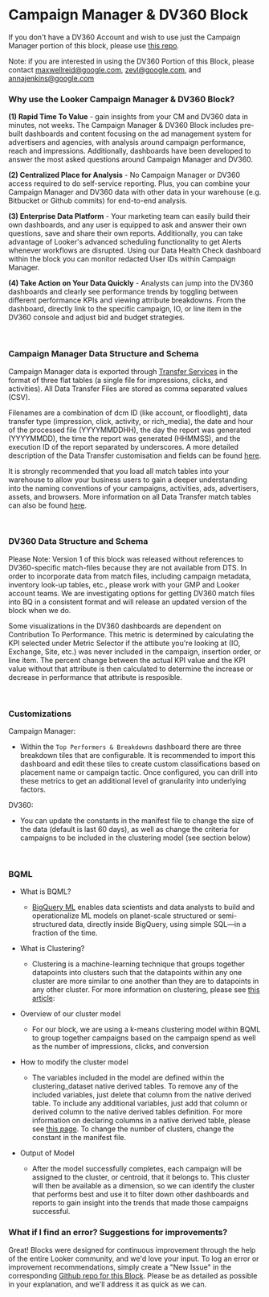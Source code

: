 # Campaign Manager & DV360 Block

If you don't have a DV360 Account and wish to use just the Campaign Manager portion of this block, please use [this repo](https://github.com/llooker/block-google-campaign-manager-dts-nmp).

Note: if you are interested in using the DV360 Portion of this Block, please contact maxwellreid@google.com, zevl@google.com, and annajenkins@google.com

### Why use the Looker Campaign Manager & DV360 Block?
**(1) Rapid Time To Value** - gain insights from your CM and DV360 data in minutes, not weeks. The Campaign Manager & DV360 Block includes pre-built dashboards and content focusing on the ad management system for advertisers and agencies, with analysis around campaign performance, reach and impressions. Additionally, dashboards have been developed to answer the most asked questions around Campaign Manager and DV360.

**(2) Centralized Place for Analysis** -  No Campaign Manager or DV360 access required to do self-service reporting. Plus, you can combine your Campaign Manager and DV360 data with other data in your warehouse (e.g. Bitbucket or Github commits) for end-to-end analysis.

**(3) Enterprise Data Platform** - Your marketing team can easily build their own dashboards, and any user is equipped to ask and answer their own questions, save and share their own reports. Additionally, you can take advantage of Looker's advanced scheduling functionality to get Alerts whenever workflows are disrupted. Using our Data Health Check dashboard within the block you can monitor redacted User IDs within Campaign Manager.

**(4) Take Action on Your Data Quickly**  - Analysts can jump into the DV360 dashboards and clearly see performance trends by toggling between different performance KPIs and viewing attribute breakdowns. From the dashboard, directly link to the specific campaign, IO, or line item in the DV360 console and adjust bid and budget strategies.

<br>

### Campaign Manager Data Structure and Schema

Campaign Manager data is exported through [Transfer Services](https://cloud.google.com/bigquery-transfer/docs/doubleclick-campaign-transfer) in the format of three flat tables (a single file for impressions, clicks, and activities). All Data Transfer Files are stored as comma separated values (CSV).

Filenames are a combination of dcm ID (like account, or floodlight), data transfer type (impression, click, activity, or rich_media), the date and hour of the processed file (YYYYMMDDHH), the day the report was generated (YYYYMMDD), the time the report was generated (HHMMSS), and the execution ID of the report separated by underscores. A more detailed description of the Data Transfer customisation and fields can be found [here](https://developers.google.com/doubleclick-advertisers/dtv2/reference/file-format).

It is strongly recommended that you load all match tables into your warehouse to allow your business users to gain a deeper understanding into the naming conventions of your campaigns, activities, ads, advertisers, assets, and browsers. More information on all Data Transfer match tables can also be found [here](https://developers.google.com/doubleclick-advertisers/dtv2/reference/match-tables).

<br>

### DV360 Data Structure and Schema

Please Note: Version 1 of this block was released without references to DV360-specific match-files because they are not available from DTS. In order to incorporate data from match files, including campaign metadata, inventory look-up tables, etc., please work with your GMP and Looker account teams. We are investigating options for getting DV360 match files into BQ in a consistent format and will release an updated version of the block when we do.

Some visualizations in the DV360 dashboards are dependent on Contribution To Performance. This metric is determined by calculating the KPI selected under Metric Selector if the attibute you're looking at (IO, Exchange, Site, etc.) was never included in the campaign, insertion order, or line item. The percent change between the actual KPI value and the KPI value without that attribute is then calculated to determine the increase or decrease in performance that attribute is resposible.

<br>

<!--### Campaign Manager Block Structure-->

<!--Insert overview of block structure here.-->

<!--<br>-->

### Customizations
Campaign Manager: 
 * Within the ```Top Performers & Breakdowns``` dashboard there are three breakdown tiles that are configurable. It is recommended to import this dashboard and edit these tiles to create custom classifications based on placement name or campaign tactic. Once configured, you  can drill into these metrics to get an additional level of granularity into underlying factors.
 
DV360:
* You can update the constants in the manifest file to change the size of the data (default is last 60 days), as well as change the criteria for campaigns to be included in the clustering model (see section below)

<br>

### BQML
- What is BQML?
    - [BigQuery ML](https://cloud.google.com/bigquery-ml/docs) enables data scientists and data analysts to build and operationalize ML models on planet-scale structured or semi-structured data, directly inside BigQuery, using simple SQL—in a fraction of the time. 

- What is Clustering?
    - Clustering is a machine-learning technique that groups together datapoints into clusters such that the datapoints within any one cluster are more similar to one another than they are to datapoints in any other cluster. For more information on clustering, please see [this article](https://www.geeksforgeeks.org/clustering-in-machine-learning/):
 
- Overview of our cluster model
    - For our block, we are using a k-means clustering model within BQML to group together campaigns based on the campaign spend as well as the number of impressions, clicks, and conversion

- How to modify the cluster model
    - The variables included in the model are defined within the clustering_dataset native derived tables. To remove any of the included variables, just delete that column from the native derived table. To include any additional variables, just add that column or derived column to the native derived tables definition. For more information on declaring columns in a native derived table, please see [this page](https://docs.looker.com/data-modeling/learning-lookml/creating-ndts#defining_ndt_columns).
To change the number of clusters, change the constant in the manifest file.

- Output of Model
    - After the model successfully completes, each campaign will be assigned to the cluster, or centroid, that it belongs to. This cluster will then be available as a dimension, so we can identify the cluster that performs best and use it to filter down other dashboards and reports to gain insight into the trends that made those campaigns successful. 



### What if I find an error? Suggestions for improvements?

Great! Blocks were designed for continuous improvement through the help of the entire Looker community, and we'd love your input. To log an error or improvement recommendations, simply create a "New Issue" in the corresponding [Github repo for this Block](https://github.com/llooker/google_ga360/issues). Please be as detailed as possible in your explanation, and we'll address it as quick as we can.

